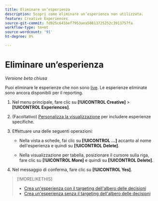 ```yaml
---
title: Eliminare un’esperienza
description: Scopri come eliminare un’esperienza non utilizzata.
feature: Creative Experiences
source-git-commit: fd925c641bef7953aea50813725252c3913757fa
workflow-type: tm+mt
source-wordcount: '91'
ht-degree: 0%

---
```


# Eliminare un’esperienza

*Versione beta chiusa*

<!-- No multiselect for experiences as of 1/30 -->

Puoi eliminare le esperienze che non sono [live](experience-about.md#experience-statuses). Le esperienze eliminate sono ancora disponibili per il reporting. <!-- Verify -->

1. Nel menu principale, fare clic su **[!UICONTROL Creative]** > **[!UICONTROL Experiences]**.

1. (Facoltativo) [Personalizza la visualizzazione](/help/creative/introduction/customize-data-views.md) per includere esperienze specifiche.

1. Effettuare una delle seguenti operazioni:

   * Nella vista a schede, fai clic su **[!UICONTROL ...]** accanto al nome dell&#39;esperienza e quindi su **[!UICONTROL Delete]**.

   * Nella visualizzazione per tabella, posizionare il cursore sulla riga, fare clic su **[!UICONTROL More]** e quindi su **[!UICONTROL Delete]**.

1. Nel messaggio di conferma, fare clic su **[!UICONTROL Yes]**.

>[!MORELIKETHIS]
>
>* [Crea un&#39;esperienza con il targeting dell&#39;albero delle decisioni](experience-create-targeting.md)
>* [Crea un&#39;esperienza senza il targeting dell&#39;albero delle decisioni](experience-create-no-targeting.md)

